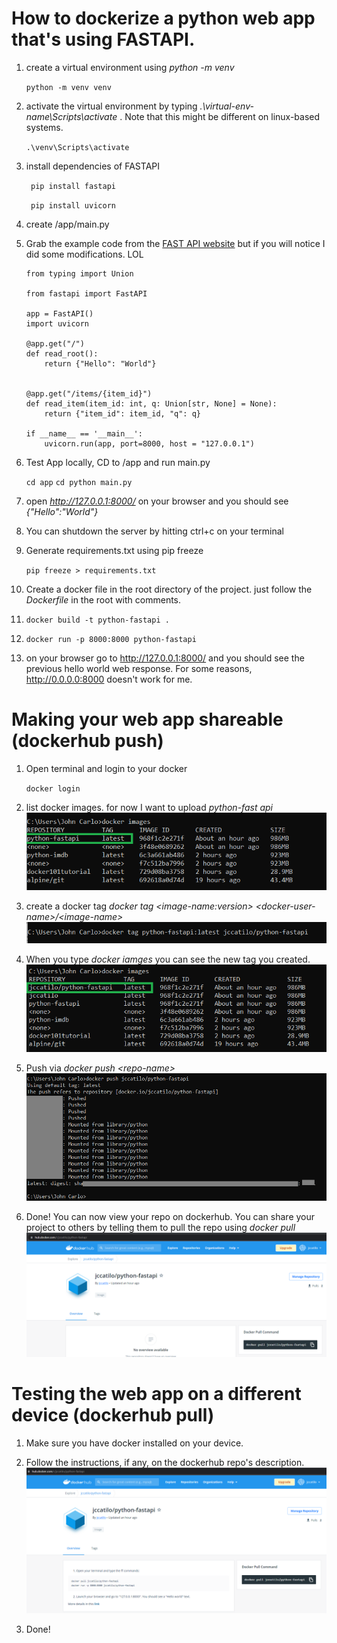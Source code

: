 # How to dockerize a python web app that's using FASTAPI.

1. create a virtual environment  using *python -m venv <virtual-environment-name>*

    ```python -m venv venv```

2. activate the virtual environment by typing *.\virtual-env-name\Scripts\activate* . Note that this might be different on linux-based systems.

    ```.\venv\Scripts\activate ```

3. install dependencies of FASTAPI

    ``` pip install fastapi```

    ``` pip install uvicorn```

4. create /app/main.py

5. Grab the example code from the [FAST API website](https://fastapi.tiangolo.com/) but if you will notice I did some modifications. LOL 

    ```
    from typing import Union

    from fastapi import FastAPI

    app = FastAPI()
    import uvicorn

    @app.get("/")
    def read_root():
        return {"Hello": "World"}


    @app.get("/items/{item_id}")
    def read_item(item_id: int, q: Union[str, None] = None):
        return {"item_id": item_id, "q": q}

    if __name__ == '__main__':
        uvicorn.run(app, port=8000, host = "127.0.0.1")
    ```

6. Test App locally, CD to /app and run main.py

    ```cd app```
    ```cd python main.py```

7. open *http://127.0.0.1:8000/* on your browser and you should see *{"Hello":"World"}*

8. You can shutdown the server by hitting ctrl+c on your terminal

9. Generate requirements.txt using pip freeze

    ```pip freeze > requirements.txt```

10. Create a docker file in the root directory of the project. just follow the *Dockerfile* in the root with comments.

11. ```docker build -t python-fastapi .```

12. ```docker run -p 8000:8000 python-fastapi```

13. on your browser go to http://127.0.0.1:8000/ and you should see the previous hello world web response. For some reasons, http://0.0.0.0:8000 doesn't work for me. 

# Making your web app shareable (dockerhub push)

1. Open terminal and login to your docker

    ```docker login```

2. list docker images. for now I want to upload *python-fast api*
    ![](photos/1.png)

3. create a docker tag *docker tag \<image-name:version\> \<docker-user-name\>/\<image-name\>*
    ![](photos/2.png)

4. When you type *docker iamges* you can see the new tag you created. 
    ![](photos/3.png)

5. Push via *docker push \<repo-name\>*
    ![](photos/4.png)

6. Done! You can now view your repo on dockerhub. You can share your project to others by telling them to pull the repo using *docker pull <repo-name>*
    ![](photos/5.png)

# Testing the web app on a different device (dockerhub pull)

1. Make sure you have docker installed on your device.

2. Follow the instructions, if any, on the dockerhub repo's description.
    ![](photos/6.png)

3. Done!
